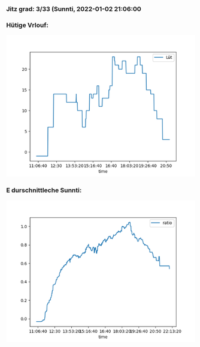 ### Jitz grad: 3/33 (Sunnti, 2022-01-02 21:06:00

### Hütige Vrlouf:
![Graph](Today.png)

### E durschnittleche Sunnti:
![Graph](Sunnti.png)